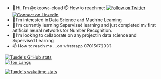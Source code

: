 - 👋 Hi, I’m @okeowo-cloud
📫 How to reach me:
[![Follow on Twitter](https://img.shields.io/badge/--twitter?label=Twitter&logo=Twitter&style=social)](https://twitter.com/okeowotee) [![Connect on LinkedIn](https://img.shields.io/badge/--linkedin?label=LinkedIn&logo=LinkedIn&style=social)](https://www.linkedin.com/in/tunde-okeowo-b660a3142/)
- 👀 I’m interested in Data Science and Machine Learning 
- 🌱 I’m currently learning Supervised learning and just completed my first artificial neural networks for Number Recognition.
- 💞️ I’m looking to collaborate on any project in data science and Supervised Learning
- 📫 How to reach me ...on whatsapp 07015072333

<!---
okeowo-cloud/okeowo-cloud is a ✨ special ✨ repository because its `README.md` (this file) appears on your GitHub profile.
You can click the Preview link to take a look at your changes.
--->
[![Tunde's GitHub stats](https://github-readme-stats-sigma-five.vercel.app/api?username=okeowo-cloud&count_private=true&layout=compactshow_icons=true&show_icons=true&theme=radical)](https://github.com/okeowo-cloud/github-readme-stats)
<br>
[![Top Langs](https://github-readme-stats-sigma-five.vercel.app/api/top-langs/?username=okeowo-cloud&layout=compact)](https://github.com/okeowo-cloud/github-readme-stats)


[![Tunde's wakatime stats](https://github-readme-stats.vercel.app/api/wakatime?username=OkeowoTee)](https://github.com/okeowo-cloud/github-readme-stats)
